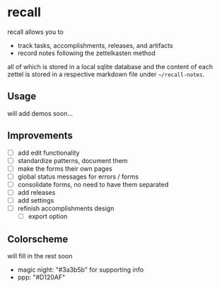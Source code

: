# recall

recall allows you to

- track tasks, accomplishments, releases, and artifacts
- record notes following the zettelkasten method

all of which is stored in a local sqlite database and the content of each zettel is stored in a respective
markdown file under `~/recall-notes`.

## Usage

will add demos soon...

## Improvements

- [ ] add edit functionality
- [ ] standardize patterns, document them
- [ ] make the forms their own pages
- [ ] global status messages for errors / forms
- [ ] consolidate forms, no need to have them separated
- [ ] add releases
- [ ] add settings
- [ ] refinish accomplishments design
    - [ ] export option

## Colorscheme

will fill in the rest soon

- magic night: "#3a3b5b" for supporting info
- ppp: "#D120AF"